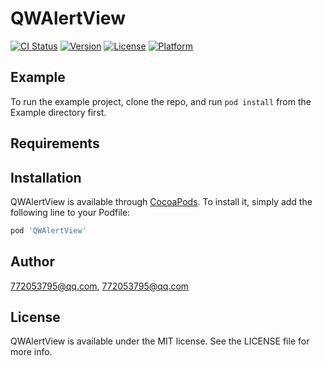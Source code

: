 # QWAlertView

[![CI Status](http://img.shields.io/travis/772053795@qq.com/QWAlertView.svg?style=flat)](https://travis-ci.org/772053795@qq.com/QWAlertView)
[![Version](https://img.shields.io/cocoapods/v/QWAlertView.svg?style=flat)](http://cocoapods.org/pods/QWAlertView)
[![License](https://img.shields.io/cocoapods/l/QWAlertView.svg?style=flat)](http://cocoapods.org/pods/QWAlertView)
[![Platform](https://img.shields.io/cocoapods/p/QWAlertView.svg?style=flat)](http://cocoapods.org/pods/QWAlertView)

## Example

To run the example project, clone the repo, and run `pod install` from the Example directory first.

## Requirements

## Installation

QWAlertView is available through [CocoaPods](http://cocoapods.org). To install
it, simply add the following line to your Podfile:

```ruby
pod 'QWAlertView'
```

## Author

772053795@qq.com, 772053795@qq.com

## License

QWAlertView is available under the MIT license. See the LICENSE file for more info.
